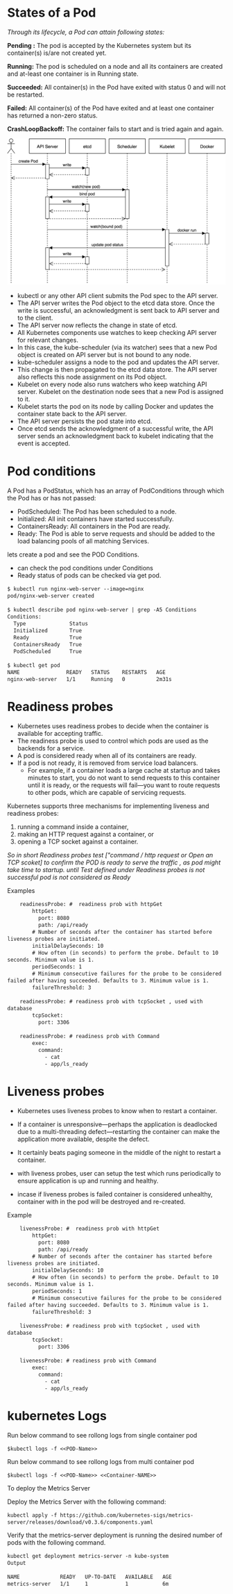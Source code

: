 # States of a Pod

*Through its lifecycle, a Pod can attain following states:*

**Pending :** The pod is accepted by the Kubernetes system but its container(s) is/are not created yet.

**Running:** The pod is scheduled on a node and all its containers are created and at-least one container is in Running state.

**Succeeded:** All container(s) in the Pod have exited with status 0 and will not be restarted.

**Failed:** All container(s) of the Pod have exited and at least one container has returned a non-zero status.

**CrashLoopBackoff:** The container fails to start and is tried again and again.


![alt](./images/pod-life-cycle.png)

- kubectl or any other API client submits the Pod spec to the API server.
- The API server writes the Pod object to the etcd data store. Once the write is successful, an acknowledgment is sent back to API server and to the client.
- The API server now reflects the change in state of etcd.
- All Kubernetes components use watches to keep checking API server for relevant changes.
- In this case, the kube-scheduler (via its watcher) sees that a new Pod object is created on API server but is not bound to any node.
- kube-scheduler assigns a node to the pod and updates the API server.
- This change is then propagated to the etcd data store. The API server also reflects this node assignment on its Pod object.
- Kubelet on every node also runs watchers who keep watching API server. Kubelet on the destination node sees that a new Pod is assigned to it.
- Kubelet starts the pod on its node by calling Docker and updates the container state back to the API server.
- The API server persists the pod state into etcd.
- Once etcd sends the acknowledgment of a successful write, the API server sends an acknowledgment back to kubelet indicating that the event is accepted.


# Pod conditions #
A Pod has a PodStatus, which has an array of PodConditions through which the Pod has or has not passed:

- PodScheduled: The Pod has been scheduled to a node.
- Initialized: All init containers have started successfully.
- ContainersReady: All containers in the Pod are ready.
- Ready: The Pod is able to serve requests and should be added to the load balancing pools of all matching Services.


lets create a pod and see the POD Conditions.
- can check the pod conditions under Conditions 
- Ready status of pods can be checked via get pod. 
```
$ kubectl run nginx-web-server --image=nginx
pod/nginx-web-server created

$ kubectl describe pod nginx-web-server | grep -A5 Conditions
Conditions:
  Type              Status
  Initialized       True
  Ready             True
  ContainersReady   True
  PodScheduled      True

$ kubectl get pod
NAME               READY   STATUS    RESTARTS   AGE
nginx-web-server   1/1     Running   0          2m31s

```

# Readiness probes
- Kubernetes uses readiness probes to decide when the container is available for accepting traffic. 
- The readiness probe is used to control which pods are used as the backends for a service. 
- A pod is considered ready when all of its containers are ready. 
- If a pod is not ready, it is removed from service load balancers. 
    - For example, if a container loads a large cache at startup and takes minutes to start, you do not want to send requests to this container until it is ready, or the requests will fail—you want to route requests to other pods, which are capable of servicing requests.

Kubernetes supports three mechanisms for implementing liveness and readiness probes: 
1. running a command inside a container, 
2. making an HTTP request against a container, or 
3. opening a TCP socket against a container.

*So in short Readiness probes test ["command  / http request or Open an TCP scoket] to confirm the POD is ready to serve the traffic , as pod might take time to startup. until Test defined under Readiness probes is not successful pod is not considered as Ready*  

Examples

```
    readinessProbe: #  readiness prob with httpGet
        httpGet:
          port: 8080
          path: /api/ready
        # Number of seconds after the container has started before liveness probes are initiated. 
        initialDelaySeconds: 10
        # How often (in seconds) to perform the probe. Default to 10 seconds. Minimum value is 1.
        periodSeconds: 1
        # Minimum consecutive failures for the probe to be considered failed after having succeeded. Defaults to 3. Minimum value is 1.
        failureThreshold: 3 

    readinessProbe: # readiness prob with tcpSocket , used with database 
        tcpSocket:
          port: 3306
 
    readinessProbe: # readiness prob with Command
        exec:
          command:
            - cat
            - app/ls_ready
```

# Liveness probes

- Kubernetes uses liveness probes to know when to restart a container. 
- If a container is unresponsive—perhaps the application is deadlocked due to a multi-threading defect—restarting the container can make the application more available, despite the defect. 
- It certainly beats paging someone in the middle of the night to restart a container.

- with liveness probes, user can setup the test which runs periodically to ensure application is up and running and healthy. 
- incase if liveness probes is failed container is considered unhealthy, container with in the pod will be destroyed and re-created. 

Example 
```
    livenessProbe: #  readiness prob with httpGet
        httpGet:
          port: 8080
          path: /api/ready
        # Number of seconds after the container has started before liveness probes are initiated. 
        initialDelaySeconds: 10
        # How often (in seconds) to perform the probe. Default to 10 seconds. Minimum value is 1.
        periodSeconds: 1
        # Minimum consecutive failures for the probe to be considered failed after having succeeded. Defaults to 3. Minimum value is 1.
        failureThreshold: 3 

    livenessProbe: # readiness prob with tcpSocket , used with database 
        tcpSocket:
          port: 3306
 
    livenessProbe: # readiness prob with Command
        exec:
          command:
            - cat
            - app/ls_ready
```

# kubernetes Logs 
Run below command to see rollong logs from single container pod
```
$kubectl logs -f <<POD-Name>>
```

Run below command to see rollong logs from multi container pod

```
$kubectl logs -f <<POD-Name>> <<Container-NAME>>
```



To deploy the Metrics Server

Deploy the Metrics Server with the following command:
```
kubectl apply -f https://github.com/kubernetes-sigs/metrics-server/releases/download/v0.3.6/components.yaml
```

Verify that the metrics-server deployment is running the desired number of pods with the following command.
```
kubectl get deployment metrics-server -n kube-system
Output

NAME             READY   UP-TO-DATE   AVAILABLE   AGE
metrics-server   1/1     1            1           6m
```